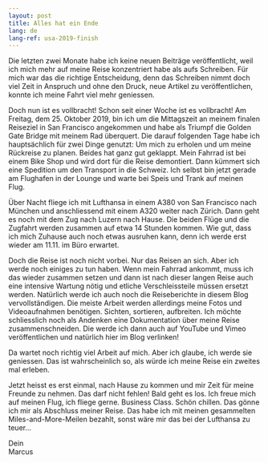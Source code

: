 ```yaml
---
layout: post
title: Alles hat ein Ende
lang: de
lang-ref: usa-2019-finish
---
```


Die letzten zwei Monate habe ich keine neuen Beiträge veröffentlicht, weil ich mich mehr auf meine Reise konzentriert habe als aufs Schreiben. Für mich war das die richtige Entscheidung, denn das Schreiben nimmt doch viel Zeit in Anspruch und ohne den Druck, neue Artikel zu veröffentlichen, konnte ich meine Fahrt viel mehr geniessen.

Doch nun ist es vollbracht! Schon seit einer Woche ist es vollbracht! Am Freitag, dem 25. Oktober 2019, bin ich um die Mittagszeit an meinem finalen Reiseziel in San Francisco angekommen und habe als Triumpf die Golden Gate Bridge mit meinem Rad überquert. Die darauf folgenden Tage habe ich hauptsächlich für zwei Dinge genutzt: Um mich zu erholen und um meine Rückreise zu planen. Beides hat ganz gut geklappt. Mein Fahrrad ist bei einem Bike Shop und wird dort für die Reise demontiert. Dann kümmert sich eine Spedition um den Transport in die Schweiz. Ich selbst bin jetzt gerade am Flughafen in der Lounge und warte bei Speis und Trank auf meinen Flug.

Über Nacht fliege ich mit Lufthansa in einem A380 von San Francisco nach München und anschliessend mit einem A320 weiter nach Zürich. Dann geht es noch mit dem Zug nach Luzern nach Hause. Die beiden Flüge und die Zugfahrt werden zusammen auf etwa 14 Stunden kommen. Wie gut, dass ich mich Zuhause auch noch etwas ausruhen kann, denn ich werde erst wieder am 11.11. im Büro erwartet.

Doch die Reise ist noch nicht vorbei. Nur das Reisen an sich. Aber ich werde noch einiges zu tun haben. Wenn mein Fahrrad ankommt, muss ich das wieder zusammen setzen und dann ist nach dieser langen Reise auch eine intensive Wartung nötig und etliche Verschleissteile müssen ersetzt werden. Natürlich werde ich auch noch die Reiseberichte in diesem Blog vervollständigen. Die meiste Arbeit werden allerdings meine Fotos und Videoaufnahmen benötigen. Sichten, sortieren, aufbreiten. Ich möchte schliesslich noch als Andenken eine Dokumentation über meine Reise zusammenschneiden. Die werde ich dann auch auf YouTube und Vimeo veröffentlichen und natürlich hier im Blog verlinken!

Da wartet noch richtig viel Arbeit auf mich. Aber ich glaube, ich werde sie geniessen. Das ist wahrscheinlich so, als würde ich meine Reise ein zweites mal erleben.

Jetzt heisst es erst einmal, nach Hause zu kommen und mir Zeit für meine Freunde zu nehmen. Das darf nicht fehlen! Bald geht es los. Ich freue mich auf meinen Flug, ich fliege gerne. Business Class. Schön chillen. Das gönne ich mir als Abschluss meiner Reise. Das habe ich mit meinen gesammelten Miles-and-More-Meilen bezahlt, sonst wäre mir das bei der Lufthansa zu teuer...

Dein  
Marcus
